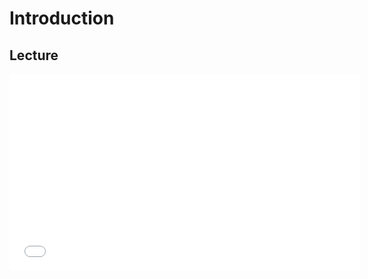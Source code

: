 # Introduction     

## Lecture      

<iframe src="assets/Introduction.webm" width="560" height="315" frameborder="0" allowfullscreen></iframe>     
